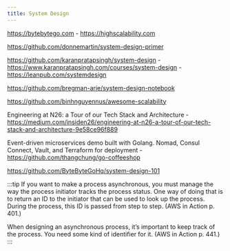 ```yaml
---
title: System Design
---
```


https://bytebytego.com - https://highscalability.com

https://github.com/donnemartin/system-design-primer

https://github.com/karanpratapsingh/system-design - https://www.karanpratapsingh.com/courses/system-design - https://leanpub.com/systemdesign

https://github.com/bregman-arie/system-design-notebook

https://github.com/binhnguyennus/awesome-scalability

Engineering at N26: a Tour of our Tech Stack and Architecture - https://medium.com/insiden26/engineering-at-n26-a-tour-of-our-tech-stack-and-architecture-9e58ce96f889

Event-driven microservices demo built with Golang. Nomad, Consul Connect, Vault, and Terraform for deployment - https://github.com/thangchung/go-coffeeshop

https://github.com/ByteByteGoHq/system-design-101

:::tip
If you want to make a process asynchronous, you must manage the way the process initiator tracks the process status. One way of doing that is to return an ID to the initiator that can be used to look up the process. During the process, this ID is passed from step to step. (AWS in Action p. 401.)

When designing an asynchronous process, it’s important to keep track of the process. You need some kind of identifier for it. (AWS in Action p. 441.)
:::
